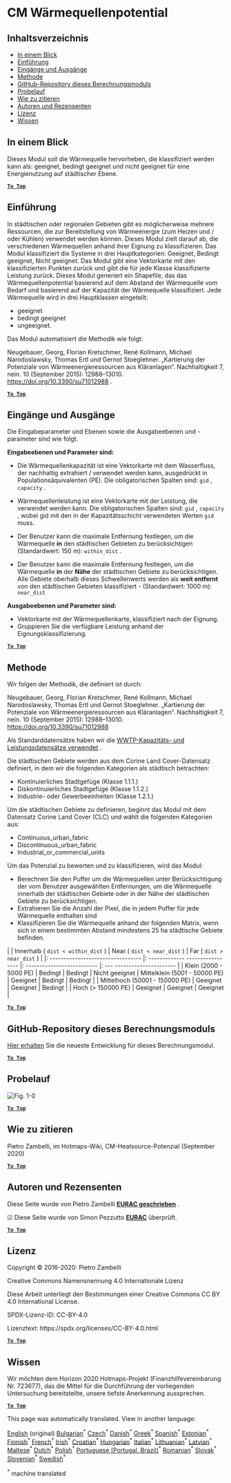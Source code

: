 <h1> <a class="anchor" id="cm-heat-source-potential" href="#cm-heat-source-potential"><i class="fa fa-link"></i></a> CM Wärmequellenpotential </h1><h2> <a class="anchor" id="table-of-contents" href="#table-of-contents"><i class="fa fa-link"></i></a> Inhaltsverzeichnis </h2><ul><li> <a href="#in-a-glance">In einem Blick</a> </li><li> <a href="#introduction">Einführung</a> </li><li> <a href="#inputs-and-outputs">Eingänge und Ausgänge</a> </li><li> <a href="#method">Methode</a> </li><li> <a href="#github-repository-of-this-calculation-module">GitHub-Repository dieses Berechnungsmoduls</a> </li><li> <a href="#sample-run">Probelauf</a> </li><li> <a href="#how-to-cite">Wie zu zitieren</a> </li><li> <a href="#authors-and-reviewers">Autoren und Rezensenten</a> </li><li> <a href="#license">Lizenz</a> </li><li> <a href="#acknowledgement">Wissen</a> </li></ul><h2> <a class="anchor" id="in-a-glance" href="#in-a-glance"><i class="fa fa-link"></i></a> In einem Blick </h2><p> Dieses Modul soll die Wärmequelle hervorheben, die klassifiziert werden kann als: geeignet, bedingt geeignet und nicht geeignet für eine Energienutzung auf städtischer Ebene. </p><p> <a href="#table-of-contents"><strong><code>To Top</code></strong></a> </p> <h2> <a class="anchor" id="introduction" href="#introduction"><i class="fa fa-link"></i></a> Einführung </h2><p> In städtischen oder regionalen Gebieten gibt es möglicherweise mehrere Ressourcen, die zur Bereitstellung von Wärmeenergie (zum Heizen und / oder Kühlen) verwendet werden können. Dieses Modul zielt darauf ab, die verschiedenen Wärmequellen anhand ihrer Eignung zu klassifizieren. Das Modul klassifiziert die Systeme in drei Hauptkategorien: Geeignet, Bedingt geeignet, Nicht geeignet. Das Modul gibt eine Vektorkarte mit den klassifizierten Punkten zurück und gibt die für jede Klasse klassifizierte Leistung zurück. Dieses Modul generiert ein Shapefile, das das Wärmequellenpotential basierend auf dem Abstand der Wärmequelle vom Bedarf und basierend auf der Kapazität der Wärmequelle klassifiziert. Jede Wärmequelle wird in drei Hauptklassen eingeteilt: </p><ul><li> geeignet </li><li> bedingt geeignet </li><li> ungeeignet. </li></ul><p> Das Modul automatisiert die Methodik wie folgt: </p><p> Neugebauer, Georg, Florian Kretschmer, René Kollmann, Michael Narodoslawsky, Thomas Ertl und Gernot Stoeglehner. „Kartierung der Potenziale von Wärmeenergieressourcen aus Kläranlagen“. Nachhaltigkeit 7, nein. 10 (September 2015): 12988–13010. <a href="https://doi.org/10.3390/su71012988">https://doi.org/10.3390/su71012988</a> . </p><p> <a href="#table-of-contents"><strong><code>To Top</code></strong></a> </p> <h2> <a class="anchor" id="inputs-and-outputs" href="#inputs-and-outputs"><i class="fa fa-link"></i></a> Eingänge und Ausgänge </h2><p> Die Eingabeparameter und Ebenen sowie die Ausgabeebenen und -parameter sind wie folgt. </p><p> <strong>Eingabeebenen und Parameter sind:</strong> </p><ul><li><p> Die Wärmequellenkapazität ist eine Vektorkarte mit dem Wasserfluss, der nachhaltig extrahiert / verwendet werden kann, ausgedrückt in Populationsäquivalenten (PE). Die obligatorischen Spalten sind: <code>gid</code> , <code>capacity</code> . </p></li><li><p> Wärmequellenleistung ist eine Vektorkarte mit der Leistung, die verwendet werden kann. Die obligatorischen Spalten sind: <code>gid</code> , <code>capacity</code> , wobei gid mit den in der Kapazitätsschicht verwendeten Werten <code>gid</code> muss. </p></li><li><p> Der Benutzer kann die maximale Entfernung festlegen, um die Wärmequelle <strong>in</strong> den städtischen Gebieten zu berücksichtigen (Standardwert: 150 m): <code>within_dist</code> . </p></li><li><p> Der Benutzer kann die maximale Entfernung festlegen, um die Wärmequelle <strong>in</strong> der <strong>Nähe</strong> der städtischen Gebiete zu berücksichtigen. Alle Gebiete oberhalb dieses Schwellenwerts werden als <strong>weit entfernt</strong> von den städtischen Gebieten klassifiziert - (Standardwert: 1000 m): <code>near_dist</code> </p></li></ul><p> <strong>Ausgabeebenen und Parameter sind:</strong> </p><ul><li> Vektorkarte mit der Wärmequellenkarte, klassifiziert nach der Eignung. </li><li> Gruppieren Sie die verfügbare Leistung anhand der Eignungsklassifizierung. </li></ul><p> <a href="#table-of-contents"><strong><code>To Top</code></strong></a> </p> <h2> <a class="anchor" id="method" href="#method"><i class="fa fa-link"></i></a> Methode </h2><p> Wir folgen der Methodik, die definiert ist durch: </p><p> Neugebauer, Georg, Florian Kretschmer, René Kollmann, Michael Narodoslawsky, Thomas Ertl und Gernot Stoeglehner. „Kartierung der Potenziale von Wärmeenergieressourcen aus Kläranlagen“. Nachhaltigkeit 7, nein. 10 (September 2015): 12988–13010. <a href="https://doi.org/10.3390/su71012988.">https://doi.org/10.3390/su71012988</a> </p><p> Als Standarddatensätze haben wir die <a href="https://gitlab.com/hotmaps/potential/WWTP/">WWTP-Kapazitäts- und Leistungsdatensätze verwendet</a> . </p><p> Die städtischen Gebiete werden aus dem Corine Land Cover-Datensatz definiert, in dem wir die folgenden Kategorien als städtisch betrachten: </p><ul><li> Kontinuierliches Stadtgefüge (Klasse 1.1.1.) </li><li> Diskontinuierliches Stadtgefüge (Klasse 1.1.2.) </li><li> Industrie- oder Gewerbeeinheiten (Klasse 1.2.1.) </li></ul><p> Um die städtischen Gebiete zu definieren, beginnt das Modul mit dem Datensatz Corine Land Cover (CLC) und wählt die folgenden Kategorien aus: </p><ul><li> Continuous_urban_fabric </li><li> Discontinuous_urban_fabric </li><li> Industrial_or_commercial_units </li></ul><p> Um das Potenzial zu bewerten und zu klassifizieren, wird das Modul: </p><ul><li> Berechnen Sie den Puffer um die Wärmequellen unter Berücksichtigung der vom Benutzer ausgewählten Entfernungen, um die Wärmequelle innerhalb der städtischen Gebiete oder in der Nähe der städtischen Gebiete zu berücksichtigen. </li><li> Extrahieren Sie die Anzahl der Pixel, die in jedem Puffer für jede Wärmequelle enthalten sind </li><li> Klassifizieren Sie die Wärmequelle anhand der folgenden Matrix, wenn sich in einem bestimmten Abstand mindestens 25 ha städtische Gebiete befinden. </li></ul><p> | | Innerhalb ( <code>dist &lt; within_dist</code> ) | Near ( <code>dist &lt; near_dist</code> ) | Far ( <code>dist &gt; near_dist</code> ) | |: --------------------------------- |: ------------- ----------------- |: -------------------------- |: --- ---------------------- | | Klein (2000 - 5000 PE) | Bedingt | Bedingt | Nicht geeignet | Mittelklein (5001 - 50000 PE) | Geeignet | Bedingt | Bedingt | | Mittelhoch (50001 - 150000 PE) | Geeignet | Geeignet | Bedingt | | Hoch (&gt; 150000 PE) | Geeignet | Geeignet | Geeignet | </p><p> <a href="#table-of-contents"><strong><code>To Top</code></strong></a> </p> <h2> <a class="anchor" id="github-repository-of-this-calculation-module" href="#github-repository-of-this-calculation-module"><i class="fa fa-link"></i></a> GitHub-Repository dieses Berechnungsmoduls </h2><p> <a href="https://github.com/HotMaps/heatsource_potential/tree/develop">Hier erhalten</a> Sie die neueste Entwicklung für dieses Berechnungsmodul. </p><p> <a href="#table-of-contents"><strong><code>To Top</code></strong></a> </p> <h2> <a class="anchor" id="sample-run" href="#sample-run"><i class="fa fa-link"></i></a> Probelauf </h2><img alt="Fig. 1-0" src="https://wiki.hotmaps.hevs.ch/en/CM-Heatsource-potential/cm-heat.png" title="Führen Sie das Heatsource CM aus"/><p> <a href="#table-of-contents"><strong><code>To Top</code></strong></a> </p> <h2> <a class="anchor" id="how-to-cite" href="#how-to-cite"><i class="fa fa-link"></i></a> Wie zu zitieren </h2><p> Pietro Zambelli, im Hotmaps-Wiki, CM-Heatsource-Potenzial (September 2020) </p><p> <a href="#table-of-contents"><strong><code>To Top</code></strong></a> </p> <h2> <a class="anchor" id="authors-and-reviewers" href="#authors-and-reviewers"><i class="fa fa-link"></i></a> Autoren und Rezensenten </h2><p> Diese Seite wurde von Pietro Zambelli <strong><a href="http://www.eurac.edu">EURAC geschrieben</a></strong> . </p><p> ☑ Diese Seite wurde von Simon Pezzutto <strong><a href="http://www.eurac.edu">EURAC</a></strong> überprüft. </p><p> <a href="#table-of-contents"><strong><code>To Top</code></strong></a> </p> <h2> <a class="anchor" id="license" href="#license"><i class="fa fa-link"></i></a> Lizenz </h2><p> Copyright © 2016-2020: Pietro Zambelli </p><p> Creative Commons Namensnennung 4.0 Internationale Lizenz </p><p> Diese Arbeit unterliegt den Bestimmungen einer Creative Commons CC BY 4.0 International License. </p><p> SPDX-Lizenz-ID: CC-BY-4.0 </p><p> Lizenztext: https://spdx.org/licenses/CC-BY-4.0.html </p><p> <a href="#table-of-contents"><strong><code>To Top</code></strong></a> </p> <h2> <a class="anchor" id="acknowledgement" href="#acknowledgement"><i class="fa fa-link"></i></a> Wissen </h2><p> Wir möchten dem Horizon 2020 Hotmaps-Projekt (Finanzhilfevereinbarung Nr. 723677), das die Mittel für die Durchführung der vorliegenden Untersuchung bereitstellte, unsere tiefste Anerkennung aussprechen. </p><p> <a href="#table-of-contents"><strong><code>To Top</code></strong></a> </p> 

























<!--- THIS IS A SUPER UNIQUE IDENTIFIER -->

This page was automatically translated. View in another language:

[English](../en/CM-Heat-source-potential) (original) [Bulgarian](../bg/CM-Heat-source-potential)<sup>\*</sup> [Czech](../cs/CM-Heat-source-potential)<sup>\*</sup> [Danish](../da/CM-Heat-source-potential)<sup>\*</sup>  [Greek](../el/CM-Heat-source-potential)<sup>\*</sup> [Spanish](../es/CM-Heat-source-potential)<sup>\*</sup> [Estonian](../et/CM-Heat-source-potential)<sup>\*</sup> [Finnish](../fi/CM-Heat-source-potential)<sup>\*</sup> [French](../fr/CM-Heat-source-potential)<sup>\*</sup> [Irish](../ga/CM-Heat-source-potential)<sup>\*</sup> [Croatian](../hr/CM-Heat-source-potential)<sup>\*</sup> [Hungarian](../hu/CM-Heat-source-potential)<sup>\*</sup> [Italian](../it/CM-Heat-source-potential)<sup>\*</sup> [Lithuanian](../lt/CM-Heat-source-potential)<sup>\*</sup> [Latvian](../lv/CM-Heat-source-potential)<sup>\*</sup> [Maltese](../mt/CM-Heat-source-potential)<sup>\*</sup> [Dutch](../nl/CM-Heat-source-potential)<sup>\*</sup> [Polish](../pl/CM-Heat-source-potential)<sup>\*</sup> [Portuguese (Portugal, Brazil)](../pt/CM-Heat-source-potential)<sup>\*</sup> [Romanian](../ro/CM-Heat-source-potential)<sup>\*</sup> [Slovak](../sk/CM-Heat-source-potential)<sup>\*</sup> [Slovenian](../sl/CM-Heat-source-potential)<sup>\*</sup> [Swedish](../sv/CM-Heat-source-potential)<sup>\*</sup> 

<sup>\*</sup> machine translated
